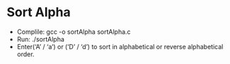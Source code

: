 # Sort Alpha
- Complile: gcc -o sortAlpha sortAlpha.c
- Run: ./sortAlpha
- Enter(‘A’ / ‘a’) or (‘D’ / ‘d’) to sort in alphabetical or reverse alphabetical order.
